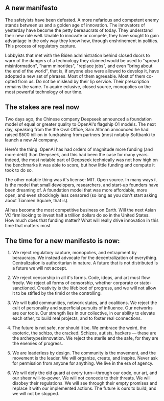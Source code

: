 ## A new manifesto

The safetyists have been defeated. A more nefarious and competent enemy stands between us and a golden age of innovation. The innovators of yesterday have become the petty bereaucrats of today. They understand their new role well. Unable to innovate or compete, they have sought to gain advantage in the only way they know how, through enshrinement in politics. This process of regulatory capture.

Lobbyists that met with the Biden administration behind closed doors to warn of the dangers of a technology they claimed would be used to "spread misinformation", "harm minorities", "replace jobs", and even "bring about the end of the world", that is, if anyone else were allowed to develop it, have adopted a new set of phrases. Most of them agreeable. Most of them co-opted from us. Do not be mislead by their lip service. Their prescription remains the same. To aquire eclusive, closed source, monopolies on the most powerful technology of our time.

## The stakes are real now

Two days ago, the Chinese company Deepseek announced a foundation model of equal or greater quality to OpenAI's flagship O1 models. The next day, speaking from the the Oval Office, Sam Altman announced he had raised $500 billion in fundraising from partners (most notably Softbank) to launch a new AI company.

Here's the thing. OpenAI has had orders of magnitude more funding (and more debt) than Deepseek, and this had been the case for many years. Indeed, the most notable part of Deepseek technically was not how high on the benchmarks it was able to score, but how little funding and compute it took to do so.

The other notable thing was it's license: MIT. Open source. In many ways it is the model that small developers, researchers, and start-up founders have been dreaming of. A foundation model that was more affordable, more open, and even shockingly less censored (so long as you don't start asking about Tianmen Square, that is).

AI has become the most competitive business on Earth. Will the next Asian VC firm looking to invest half a trillion dollars do so in the United States. How much does that funding matter? What will really drive innovation in this time that matters most 

The time for a new manifesto is now:
---

1. We reject regulatory capture, monopolies, and entrapment by beraucracy. We instead advocate for the decentralization of everything. Centralization is authoritarian in nature. A future that is not distributed is a future we will not accept.

2. We reject censorship in all it's forms. Code, ideas, and art must flow freely. We reject all forms of censorship, whether corporate or state-sanctioned. Creativity is the lifeblood of progress, and we will not allow it to be stifled by the timid or the controlling.

3. We will build communities, network states, and coalitions. We reject the cult of personality and superficial pursuits of influence. Our networks are our tools. Our strength lies in our collective, in our ability to elevate each other, to build real projects, and to foster real connections.

4. The future is not safe, nor should it be. We embrace the weird, the esoteric, the schizo, the cracked. Schizos, autists, hackers — these are the archetypesinnovation. We reject the sterile and the safe, for they are the enemies of progress.

5. We are leaderless by design. The community is the movement, and the movement is the leader. We will organize, create, and inspire. Never ask for permission from anyone for anything. We live in the era of agency.

6. We will defy the old guard at every turn—through our code, our art, and our sheer will-to-power. We will not concede to their threats. We will disobey their regulations. We will see through their empty promises and replace it with our implemented actions. The future is ours to build, and we will not be stopped.